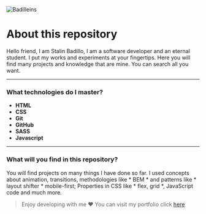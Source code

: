 

 ![Badilleins](https://i.ibb.co/6sQXKtk/badilleins.png)


# About this repository

Hello friend, I am Stalin Badillo, I am a software developer and an eternal student. I put my works and experiments at your fingertips. Here you will find many projects and knowledge that are mine. You can search all you want.
___
### What technologies do I master?
- **HTML**
- **CSS**
- **Git**
- **GitHub**
- **SASS**
- **Javascript**
___
### What will you find in this repository?

You will find projects on many things I have done so far. I used concepts about animation, transitions, methodologies like * BEM * and patterns like * layout shifter * mobile-first; Properties in CSS like * flex, grid *, JavaScript code and much more.
> Enjoy developing with me ❤️
 You can visit my portfolio click [here]()
